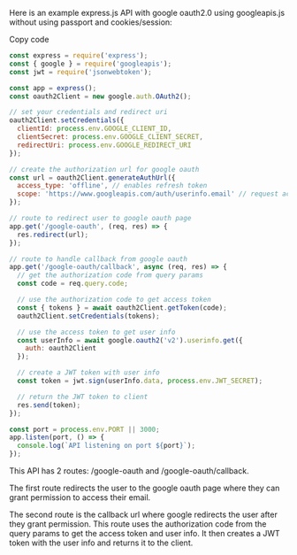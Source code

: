 Here is an example express.js API with google oauth2.0 using googleapis.js without using passport and cookies/session:

Copy code
```js
const express = require('express');
const { google } = require('googleapis');
const jwt = require('jsonwebtoken');

const app = express();
const oauth2Client = new google.auth.OAuth2();

// set your credentials and redirect uri
oauth2Client.setCredentials({
  clientId: process.env.GOOGLE_CLIENT_ID,
  clientSecret: process.env.GOOGLE_CLIENT_SECRET,
  redirectUri: process.env.GOOGLE_REDIRECT_URI
});

// create the authorization url for google oauth
const url = oauth2Client.generateAuthUrl({
  access_type: 'offline', // enables refresh token
  scope: 'https://www.googleapis.com/auth/userinfo.email' // request access to user email
});

// route to redirect user to google oauth page
app.get('/google-oauth', (req, res) => {
  res.redirect(url);
});

// route to handle callback from google oauth
app.get('/google-oauth/callback', async (req, res) => {
  // get the authorization code from query params
  const code = req.query.code;

  // use the authorization code to get access token
  const { tokens } = await oauth2Client.getToken(code);
  oauth2Client.setCredentials(tokens);

  // use the access token to get user info
  const userInfo = await google.oauth2('v2').userinfo.get({
    auth: oauth2Client
  });

  // create a JWT token with user info
  const token = jwt.sign(userInfo.data, process.env.JWT_SECRET);

  // return the JWT token to client
  res.send(token);
});

const port = process.env.PORT || 3000;
app.listen(port, () => {
  console.log(`API listening on port ${port}`);
});
```
This API has 2 routes: /google-oauth and /google-oauth/callback.

The first route redirects the user to the google oauth page where they can grant permission to access their email.

The second route is the callback url where google redirects the user after they grant permission. This route uses the authorization code from the query params to get the access token and user info. It then creates a JWT token with the user info and returns it to the client.